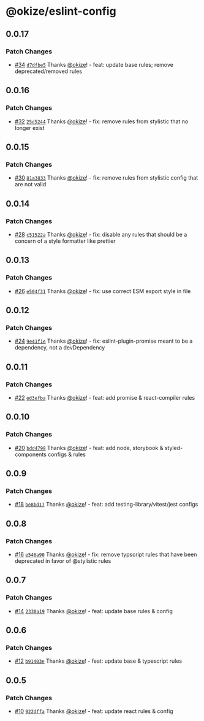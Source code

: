 # @okize/eslint-config

## 0.0.17

### Patch Changes

- [#34](https://github.com/okize/eslint-config/pull/34) [`d7dfbe5`](https://github.com/okize/eslint-config/commit/d7dfbe5735bee8b34232addc51887b921a4f0287) Thanks [@okize](https://github.com/okize)! - feat: update base rules; remove deprecated/removed rules

## 0.0.16

### Patch Changes

- [#32](https://github.com/okize/eslint-config/pull/32) [`25d5244`](https://github.com/okize/eslint-config/commit/25d5244165bd45598ba013d99b941f028e90b495) Thanks [@okize](https://github.com/okize)! - fix: remove rules from stylistic that no longer exist

## 0.0.15

### Patch Changes

- [#30](https://github.com/okize/eslint-config/pull/30) [`81a3833`](https://github.com/okize/eslint-config/commit/81a3833bcb5940361ce1fc314889ebe8809c20ac) Thanks [@okize](https://github.com/okize)! - fix: remove rules from stylistic config that are not valid

## 0.0.14

### Patch Changes

- [#28](https://github.com/okize/eslint-config/pull/28) [`c51522a`](https://github.com/okize/eslint-config/commit/c51522a7d78d055cb651780a8743162182f01161) Thanks [@okize](https://github.com/okize)! - fix: disable any rules that should be a concern of a style formatter like prettier

## 0.0.13

### Patch Changes

- [#26](https://github.com/okize/eslint-config/pull/26) [`e504f31`](https://github.com/okize/eslint-config/commit/e504f31d57c4efbb26f39ae3c6fc7950d706791c) Thanks [@okize](https://github.com/okize)! - fix: use correct ESM export style in file

## 0.0.12

### Patch Changes

- [#24](https://github.com/okize/eslint-config/pull/24) [`9e41f1e`](https://github.com/okize/eslint-config/commit/9e41f1e418a3b5e7f664674ab4cefb074041a16b) Thanks [@okize](https://github.com/okize)! - fix: eslint-plugin-promise meant to be a dependency, not a devDependency

## 0.0.11

### Patch Changes

- [#22](https://github.com/okize/eslint-config/pull/22) [`ed3efba`](https://github.com/okize/eslint-config/commit/ed3efba6a8589d07cc736d63ec4333c9bc948043) Thanks [@okize](https://github.com/okize)! - feat: add promise & react-compiler rules

## 0.0.10

### Patch Changes

- [#20](https://github.com/okize/eslint-config/pull/20) [`bdd4798`](https://github.com/okize/eslint-config/commit/bdd4798442440fe3013ac6cd1e54d847d2049182) Thanks [@okize](https://github.com/okize)! - feat: add node, storybook & styled-components configs & rules

## 0.0.9

### Patch Changes

- [#18](https://github.com/okize/eslint-config/pull/18) [`be8bd17`](https://github.com/okize/eslint-config/commit/be8bd178325b6ffbae4e28f9afd156dd4a3413b4) Thanks [@okize](https://github.com/okize)! - feat: add testing-library/vitest/jest configs

## 0.0.8

### Patch Changes

- [#16](https://github.com/okize/eslint-config/pull/16) [`e546a90`](https://github.com/okize/eslint-config/commit/e546a905cd1e5e46c6b6c38783517c9790b8df22) Thanks [@okize](https://github.com/okize)! - fix: remove typscript rules that have been deprecated in favor of @stylistic rules

## 0.0.7

### Patch Changes

- [#14](https://github.com/okize/eslint-config/pull/14) [`2330a19`](https://github.com/okize/eslint-config/commit/2330a19c3c3aac2dc48226f93481b88ba9e99cdc) Thanks [@okize](https://github.com/okize)! - feat: update base rules & config

## 0.0.6

### Patch Changes

- [#12](https://github.com/okize/eslint-config/pull/12) [`b91403e`](https://github.com/okize/eslint-config/commit/b91403e39207ef3b1a6cf47ac89b845b9114a9e6) Thanks [@okize](https://github.com/okize)! - feat: update base & typescript rules

## 0.0.5

### Patch Changes

- [#10](https://github.com/okize/eslint-config/pull/10) [`022dffa`](https://github.com/okize/eslint-config/commit/022dffacbe97e18d7d13dad7fc99073f77b1ef36) Thanks [@okize](https://github.com/okize)! - feat: update react rules & config
